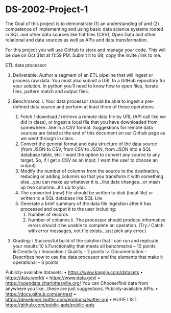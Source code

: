 # DS-2002-Project-1
The Goal of this project is to demonstrate (1) an understanding of and (2) competence of
implementing and using basic data science systems rooted in SQL and other data sources like
flat files (CSV), Open Data and other relational and data sources as well as APIs and data
transformation. 

For this project you will use GitHub to store and manage your code.
This will be due on Oct 31st at 11:59 PM. Submit it to Git, copy the invite /link to me.

ETL data processor
1. Deliverable: Author a segment of an ETL pipeline that will ingest or process raw data.
You must also submit a URL to a GitHub repository for your solution. In python you’ll
need to know how to open files, iterate files, pattern match and output files.
2. Benchmarks:
i. Your data processor should be able to ingest a pre-defined data source and
perform at least three of these operations:
    1. Fetch / download / retrieve a remote data file by URL (API call like we did
    in class), or ingest a local file that you have downloaded from
    somewhere…like in a CSV format. Suggestions for remote data sources
    are listed at the end of this document on our Github page as we went
    through in class.
    2. Convert the general format and data structure of the data source (from
    JSON to CSV, from CSV to JSON, from JSON into a SQL database table,
    etc. I want the option to convert any source to any target. So, if I get a
    CSV as an input, I want the user to choose an output)
    3. Modify the number of columns from the source to the destination,
    reducing or adding columns so that you transform it with something
    else…you can make up whatever it is…like date changes…or mash up
    two columns…it’s up to you.
    4. The converted (new) file should be written to disk (local file) or written to a
    SQL database like SQL Lite
    5. Generate a brief summary of the data file ingestion after it has processed
    and output it to the user including:
        1. Number of records
        2. Number of columns
ii. The processor should produce informative errors should it be unable to complete
an operation. (Try / Catch with error messages, not file exists…just pick any
error.)

3. Grading:
i.Successful build of the solution that I can run and replicate your results 10
ii.Functionality that meets all benchmarks – 10 points
iii.Creativity / Innovation / Quality – 2 points 
iv. Documentation – Describes how to use the data processor and the elements
that make it operational – 3 points 

Publicly-available datasets:
•	https://www.kaggle.com/datasets
•	https://data.world/
•	https://www.data.gov/
•	https://opendata.charlottesville.org/
You can Choose/find data from anywhere you like…these are just suggestions.
Publicly-available APIs:
• https://docs.github.com/en/rest
• https://developer.twitter.com/en/docs/twitter-api
• HUGE LIST: https://github.com/public-apis/public-apis 
